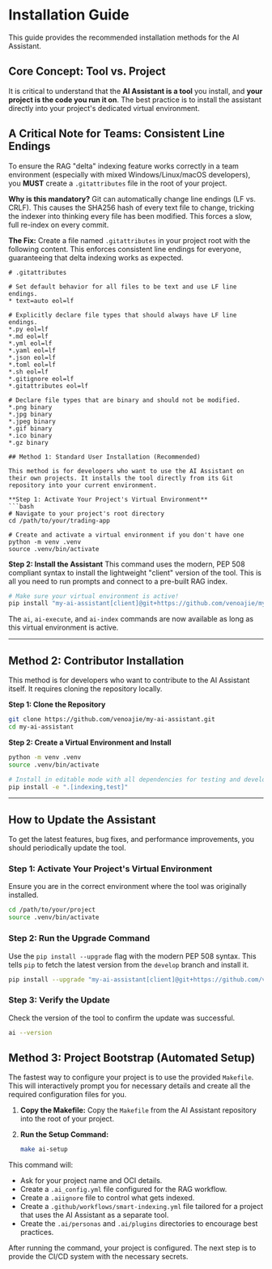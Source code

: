 # Installation Guide

This guide provides the recommended installation methods for the AI Assistant.

## Core Concept: Tool vs. Project

It is critical to understand that the **AI Assistant is a tool** you install, and **your project is the code you run it on**. The best practice is to install the assistant directly into your project's dedicated virtual environment.


## A Critical Note for Teams: Consistent Line Endings

To ensure the RAG "delta" indexing feature works correctly in a team environment (especially with mixed Windows/Linux/macOS developers), you **MUST** create a `.gitattributes` file in the root of your project.

**Why is this mandatory?**
Git can automatically change line endings (LF vs. CRLF). This causes the SHA256 hash of every text file to change, tricking the indexer into thinking every file has been modified. This forces a slow, full re-index on every commit.

**The Fix:** Create a file named `.gitattributes` in your project root with the following content. This enforces consistent line endings for everyone, guaranteeing that delta indexing works as expected.

```
# .gitattributes

# Set default behavior for all files to be text and use LF line endings.
* text=auto eol=lf

# Explicitly declare file types that should always have LF line endings.
*.py eol=lf
*.md eol=lf
*.yml eol=lf
*.yaml eol=lf
*.json eol=lf
*.toml eol=lf
*.sh eol=lf
*.gitignore eol=lf
*.gitattributes eol=lf

# Declare file types that are binary and should not be modified.
*.png binary
*.jpg binary
*.jpeg binary
*.gif binary
*.ico binary
*.gz binary

## Method 1: Standard User Installation (Recommended)

This method is for developers who want to use the AI Assistant on their own projects. It installs the tool directly from its Git repository into your current environment.

**Step 1: Activate Your Project's Virtual Environment**
```bash
# Navigate to your project's root directory
cd /path/to/your/trading-app

# Create and activate a virtual environment if you don't have one
python -m venv .venv
source .venv/bin/activate
```

**Step 2: Install the Assistant**
This command uses the modern, PEP 508 compliant syntax to install the lightweight "client" version of the tool. This is all you need to run prompts and connect to a pre-built RAG index.

```bash
# Make sure your virtual environment is active!
pip install "my-ai-assistant[client]@git+https://github.com/venoajie/my-ai-assistant.git@develop"
```
The `ai`, `ai-execute`, and `ai-index` commands are now available as long as this virtual environment is active.

---

## Method 2: Contributor Installation

This method is for developers who want to contribute to the AI Assistant itself. It requires cloning the repository locally.

**Step 1: Clone the Repository**
```bash
git clone https://github.com/venoajie/my-ai-assistant.git
cd my-ai-assistant
```

**Step 2: Create a Virtual Environment and Install**
```bash
python -m venv .venv
source .venv/bin/activate

# Install in editable mode with all dependencies for testing and development
pip install -e ".[indexing,test]"
```

---

## How to Update the Assistant

To get the latest features, bug fixes, and performance improvements, you should periodically update the tool.

### Step 1: Activate Your Project's Virtual Environment

Ensure you are in the correct environment where the tool was originally installed.

```bash
cd /path/to/your/project
source .venv/bin/activate
```

### Step 2: Run the Upgrade Command

Use the `pip install --upgrade` flag with the modern PEP 508 syntax. This tells `pip` to fetch the latest version from the `develop` branch and install it.

```bash
pip install --upgrade "my-ai-assistant[client]@git+https://github.com/venoajie/my-ai-assistant.git@develop"
```

### Step 3: Verify the Update

Check the version of the tool to confirm the update was successful.

```bash
ai --version
```

## Method 3: Project Bootstrap (Automated Setup)

The fastest way to configure your project is to use the provided `Makefile`. This will interactively prompt you for necessary details and create all the required configuration files for you.

1.  **Copy the Makefile:** Copy the `Makefile` from the AI Assistant repository into the root of your project.
2.  **Run the Setup Command:**

    ```bash
    make ai-setup
    ```

This command will:
*   Ask for your project name and OCI details.
*   Create a `.ai_config.yml` file configured for the RAG workflow.
*   Create a `.aiignore` file to control what gets indexed.
*   Create a `.github/workflows/smart-indexing.yml` file tailored for a project that uses the AI Assistant as a separate tool.
*   Create the `.ai/personas` and `.ai/plugins` directories to encourage best practices.

After running the command, your project is configured. The next step is to provide the CI/CD system with the necessary secrets.
